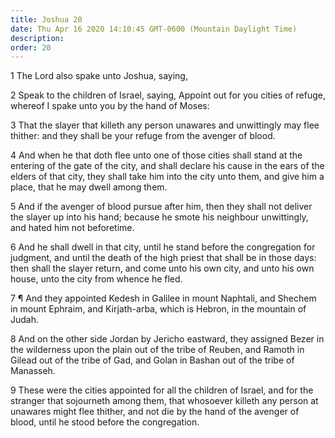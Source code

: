 ```yaml
---
title: Joshua 20
date: Thu Apr 16 2020 14:10:45 GMT-0600 (Mountain Daylight Time)
description: 
order: 20
---
```


<p>1 The Lord also spake unto Joshua, saying,</p>
<p>
  2 Speak to the children of Israel, saying, Appoint out for you cities of
  refuge, whereof I spake unto you by the hand of Moses:
</p>
<p>
  3 That the slayer that killeth any person unawares and unwittingly may flee
  thither: and they shall be your refuge from the avenger of blood.
</p>
<p>
  4 And when he that doth flee unto one of those cities shall stand at the
  entering of the gate of the city, and shall declare his cause in the ears of
  the elders of that city, they shall take him into the city unto them, and give
  him a place, that he may dwell among them.
</p>
<p>
  5 And if the avenger of blood pursue after him, then they shall not deliver
  the slayer up into his hand; because he smote his neighbour unwittingly, and
  hated him not beforetime.
</p>
<p>
  6 And he shall dwell in that city, until he stand before the congregation for
  judgment, and until the death of the high priest that shall be in those days:
  then shall the slayer return, and come unto his own city, and unto his own
  house, unto the city from whence he fled.
</p>
<p>
  7 &#xB6; And they appointed Kedesh in Galilee in mount Naphtali, and Shechem
  in mount Ephraim, and Kirjath-arba, which is Hebron, in the mountain of Judah.
</p>
<p>
  8 And on the other side Jordan by Jericho eastward, they assigned Bezer in the
  wilderness upon the plain out of the tribe of Reuben, and Ramoth in Gilead out
  of the tribe of Gad, and Golan in Bashan out of the tribe of Manasseh.
</p>
<p>
  9 These were the cities appointed for all the children of Israel, and for the
  stranger that sojourneth among them, that whosoever killeth any person at
  unawares might flee thither, and not die by the hand of the avenger of blood,
  until he stood before the congregation.
</p>
